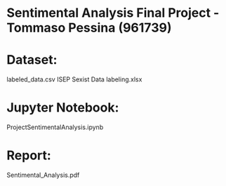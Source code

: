 # Sentimental Analysis Final Project - Tommaso Pessina (961739)

# Dataset:
labeled_data.csv
ISEP Sexist Data labeling.xlsx

# Jupyter Notebook:
ProjectSentimentalAnalysis.ipynb

# Report:
Sentimental_Analysis.pdf
